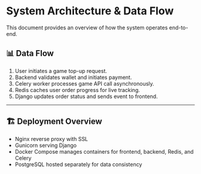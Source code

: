 # System Architecture & Data Flow

This document provides an overview of how the system operates end-to-end.

## 📊 Data Flow
1. User initiates a game top-up request.
2. Backend validates wallet and initiates payment.
3. Celery worker processes game API call asynchronously.
4. Redis caches user order progress for live tracking.
5. Django updates order status and sends event to frontend.

---

## 🏗 Deployment Overview
- Nginx reverse proxy with SSL
- Gunicorn serving Django
- Docker Compose manages containers for frontend, backend, Redis, and Celery
- PostgreSQL hosted separately for data consistency
